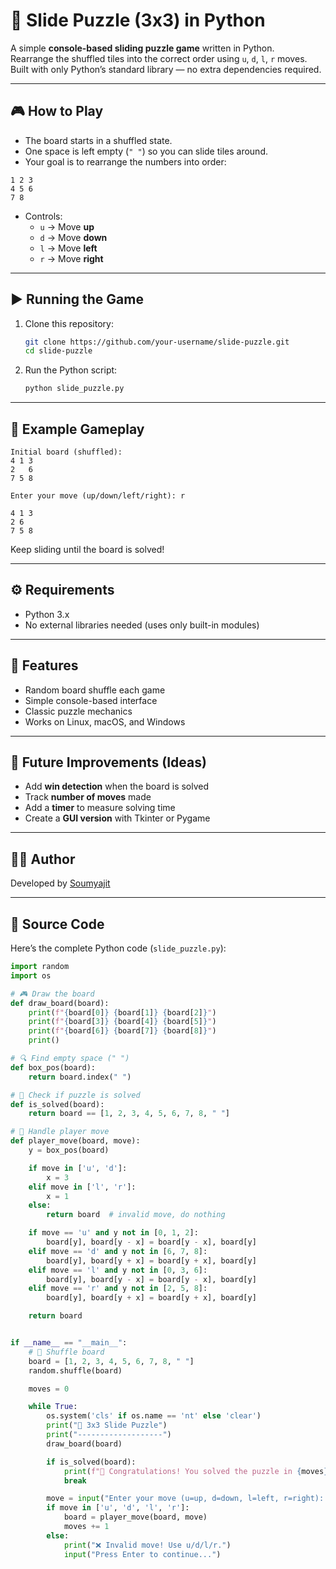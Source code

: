 # 🧩 Slide Puzzle (3x3) in Python

A simple **console-based sliding puzzle game** written in Python.  
Rearrange the shuffled tiles into the correct order using `u`, `d`, `l`, `r` moves.  
Built with only Python’s standard library — no extra dependencies required.  

---
<!--
## 🎥 Live Demo

![Slide Puzzle Demo](demo.gif)

👉 Try it online: ## 🚀 [![Open in Streamlit](https://static.streamlit.io/badges/streamlit_badge_black_white.svg)](https://your-app-url.streamlit.app)
-->





## 🎮 How to Play

- The board starts in a shuffled state.
- One space is left empty (`" "`) so you can slide tiles around.
- Your goal is to rearrange the numbers into order:

```
1 2 3
4 5 6
7 8  
```

- Controls:  
  - `u` → Move **up**  
  - `d` → Move **down**  
  - `l` → Move **left**  
  - `r` → Move **right**

---

## ▶️ Running the Game

1. Clone this repository:
   ```bash
   git clone https://github.com/your-username/slide-puzzle.git
   cd slide-puzzle
   ```

2. Run the Python script:
   ```bash
   python slide_puzzle.py
   ```

---

## 📝 Example Gameplay

```
Initial board (shuffled):
4 1 3
2   6
7 5 8

Enter your move (up/down/left/right): r

4 1 3
2 6  
7 5 8
```

Keep sliding until the board is solved!

---

## ⚙️ Requirements

- Python 3.x  
- No external libraries needed (uses only built-in modules)

---

## 📌 Features

- Random board shuffle each game  
- Simple console-based interface  
- Classic puzzle mechanics  
- Works on Linux, macOS, and Windows  

---

## 🚀 Future Improvements (Ideas)

- Add **win detection** when the board is solved  
- Track **number of moves** made  
- Add a **timer** to measure solving time  
- Create a **GUI version** with Tkinter or Pygame  

---

## 🧑‍💻 Author

Developed by [Soumyajit](https://github.com/soumyacodes13)  

---

## 📜 Source Code

Here’s the complete Python code (`slide_puzzle.py`):

```python
import random
import os

# 🎮 Draw the board
def draw_board(board):
    print(f"{board[0]} {board[1]} {board[2]}")
    print(f"{board[3]} {board[4]} {board[5]}")
    print(f"{board[6]} {board[7]} {board[8]}")
    print()

# 🔍 Find empty space (" ")
def box_pos(board):
    return board.index(" ")

# 🎯 Check if puzzle is solved
def is_solved(board):
    return board == [1, 2, 3, 4, 5, 6, 7, 8, " "]

# 👤 Handle player move
def player_move(board, move):
    y = box_pos(board)

    if move in ['u', 'd']:
        x = 3
    elif move in ['l', 'r']:
        x = 1
    else:
        return board  # invalid move, do nothing

    if move == 'u' and y not in [0, 1, 2]:
        board[y], board[y - x] = board[y - x], board[y]
    elif move == 'd' and y not in [6, 7, 8]:
        board[y], board[y + x] = board[y + x], board[y]
    elif move == 'l' and y not in [0, 3, 6]:
        board[y], board[y - x] = board[y - x], board[y]
    elif move == 'r' and y not in [2, 5, 8]:
        board[y], board[y + x] = board[y + x], board[y]

    return board


if __name__ == "__main__":
    # 🔀 Shuffle board
    board = [1, 2, 3, 4, 5, 6, 7, 8, " "]
    random.shuffle(board)

    moves = 0

    while True:
        os.system('cls' if os.name == 'nt' else 'clear')
        print("🧩 3x3 Slide Puzzle")
        print("-------------------")
        draw_board(board)

        if is_solved(board):
            print(f"🎉 Congratulations! You solved the puzzle in {moves} moves.")
            break

        move = input("Enter your move (u=up, d=down, l=left, r=right): ").lower().strip()
        if move in ['u', 'd', 'l', 'r']:
            board = player_move(board, move)
            moves += 1
        else:
            print("❌ Invalid move! Use u/d/l/r.")
            input("Press Enter to continue...")
```
